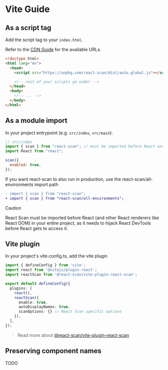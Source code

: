 # Vite Guide

## As a script tag

Add the script tag to your `index.html`.

Refer to the [CDN Guide](https://github.com/aidenybai/react-scan/blob/main/docs/installation/cdn.md) for the available URLs.

```html
<!doctype html>
<html lang="en">
  <head>
    <script src="https://unpkg.com/react-scan/dist/auto.global.js"></script>

    <!-- rest of your scripts go under -->
  </head>
  <body>
    <!-- ... -->
  </body>
</html>
```

## As a module import

In your project entrypoint (e.g. `src/index`, `src/main`):

```jsx
// src/index
import { scan } from "react-scan"; // must be imported before React and React DOM
import React from "react";

scan({
  enabled: true,
});
```

If you want react-scan to also run in production, use the react-scan/all-environments import path

```diff
- import { scan } from "react-scan";
+ import { scan } from "react-scan/all-environments";
```


> [!CAUTION]
> React Scan must be imported before React (and other React renderers like React DOM) in your entire project, as it needs to hijack React DevTools before React gets to access it.

## Vite plugin

In your project's vite.config.ts, add the vite plugin

```ts
import { defineConfig } from 'vite';
import react from '@vitejs/plugin-react';
import reactScan from '@react-scan/vite-plugin-react-scan';

export default defineConfig({
  plugins: [
    react(),
    reactScan({
      enable: true,
      autoDisplayNames: true,
      scanOptions: {} // React Scan specific options
    }),
  ],
});
```

> Read more about [@react-scan/vite-plugin-react-scan](https://github.com/aidenybai/react-scan/blob/main/packages/vite-plugin-react-scan/README.md)

## Preserving component names

TODO
